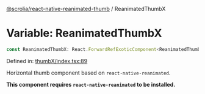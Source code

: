 [@scrolia/react-native-reanimated-thumb](../README.md) / ReanimatedThumbX

# Variable: ReanimatedThumbX

```ts
const ReanimatedThumbX: React.ForwardRefExoticComponent<ReanimatedThumbXProps & React.RefAttributes<View>>;
```

Defined in: [thumbX/index.tsx:89](https://github.com/alpheus-day/scrolia/blob/a7062c82222b0dcb500e88f7ca3fff69b13a5fcd/packages/react-native-reanimated-thumb/src/thumbX/index.tsx#L89)

Horizontal thumb component based on `react-native-reanimated`.

**This component requires `react-native-reanimated` to be installed.**
